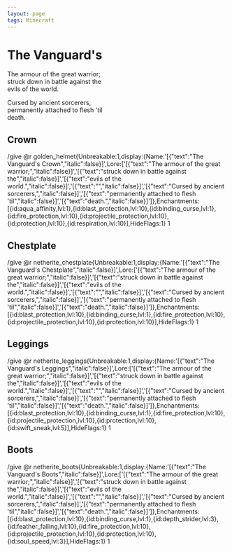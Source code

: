 ```yaml
---
layout: page
tags: Minecraft 
---
```


# The Vanguard's

The armour of the great warrior;  
struck down in battle against the  
evils of the world.  
  
Cursed by ancient sorcerers,  
permanently attached to flesh 'til  
death.

## Crown

/give @r golden_helmet{Unbreakable:1,display:{Name:'[{"text":"The Vanguard\'s Crown","italic":false}]',Lore:['[{"text":"The armour of the great warrior;","italic":false}]','[{"text":"struck down in battle against the","italic":false}]','[{"text":"evils of the world.","italic":false}]','[{"text":"","italic":false}]','[{"text":"Cursed by ancient sorcerers,","italic":false}]','[{"text":"permanently attached to flesh \'til","italic":false}]','[{"text":"death.","italic":false}]']},Enchantments:[{id:aqua_affinity,lvl:1},{id:blast_protection,lvl:10},{id:binding_curse,lvl:1},{id:fire_protection,lvl:10},{id:projectile_protection,lvl:10},{id:protection,lvl:10},{id:respiration,lvl:10}],HideFlags:1} 1

## Chestplate

/give @r netherite_chestplate{Unbreakable:1,display:{Name:'[{"text":"The Vanguard\'s Chestplate","italic":false}]',Lore:['[{"text":"The armour of the great warrior;","italic":false}]','[{"text":"struck down in battle against the","italic":false}]','[{"text":"evils of the world.","italic":false}]','[{"text":"","italic":false}]','[{"text":"Cursed by ancient sorcerers,","italic":false}]','[{"text":"permanently attached to flesh \'til","italic":false}]','[{"text":"death.","italic":false}]']},Enchantments:[{id:blast_protection,lvl:10},{id:binding_curse,lvl:1},{id:fire_protection,lvl:10},{id:projectile_protection,lvl:10},{id:protection,lvl:10}],HideFlags:1} 1

## Leggings

/give @r netherite_leggings{Unbreakable:1,display:{Name:'[{"text":"The Vanguard\'s Leggings","italic":false}]',Lore:['[{"text":"The armour of the great warrior;","italic":false}]','[{"text":"struck down in battle against the","italic":false}]','[{"text":"evils of the world.","italic":false}]','[{"text":"","italic":false}]','[{"text":"Cursed by ancient sorcerers,","italic":false}]','[{"text":"permanently attached to flesh \'til","italic":false}]','[{"text":"death.","italic":false}]']},Enchantments:[{id:blast_protection,lvl:10},{id:binding_curse,lvl:1},{id:fire_protection,lvl:10},{id:projectile_protection,lvl:10},{id:protection,lvl:10},{id:swift_sneak,lvl:5}],HideFlags:1} 1

## Boots

/give @r netherite_boots{Unbreakable:1,display:{Name:'[{"text":"The Vanguard\'s Boots","italic":false}]',Lore:['[{"text":"The armour of the great warrior;","italic":false}]','[{"text":"struck down in battle against the","italic":false}]','[{"text":"evils of the world.","italic":false}]','[{"text":"","italic":false}]','[{"text":"Cursed by ancient sorcerers,","italic":false}]','[{"text":"permanently attached to flesh \'til","italic":false}]','[{"text":"death.","italic":false}]']},Enchantments:[{id:blast_protection,lvl:10},{id:binding_curse,lvl:1},{id:depth_strider,lvl:3},{id:feather_falling,lvl:10},{id:fire_protection,lvl:10},{id:projectile_protection,lvl:10},{id:protection,lvl:10},{id:soul_speed,lvl:3}],HideFlags:1} 1
